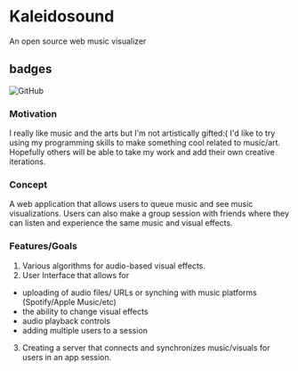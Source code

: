 # Kaleidosound
An open source web music visualizer

## badges
![GitHub](https://img.shields.io/github/license/imanigosserand/kaleidosound)

### Motivation
I really like music and the arts but I'm not artistically gifted:( I'd like to try using my programming skills to make something cool related to music/art.
Hopefully others will be able to take my work and add their own creative iterations.

### Concept
A web application that allows users to queue music and see music visualizations. Users can also make a group session with friends where they can listen and experience the same music and visual effects.

### Features/Goals
1. Various algorithms for audio-based visual effects.
2. User Interface that allows for
  - uploading of audio files/ URLs or synching with music platforms (Spotify/Apple Music/etc)
  - the ability to change visual effects
  - audio playback controls
  - adding multiple users to a session
 3. Creating a server that connects and synchronizes music/visuals for users in an app session.

